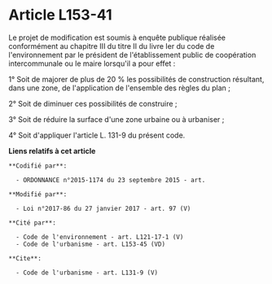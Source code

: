 # Article L153-41

Le projet de modification est soumis à enquête publique réalisée conformément au chapitre III du titre II du livre Ier du
code de l'environnement par le président de l'établissement public de coopération intercommunale ou le maire lorsqu'il a pour
effet : 

1° Soit de majorer de plus de 20 % les possibilités de construction résultant, dans une zone, de l'application de l'ensemble
des règles du plan ; 

2° Soit de diminuer ces possibilités de construire ; 

3° Soit de réduire la surface d'une zone urbaine ou à urbaniser ; 

4° Soit d'appliquer l'article L. 131-9 du présent code.

**Liens relatifs à cet article**

	**Codifié par**:

	  - ORDONNANCE n°2015-1174 du 23 septembre 2015 - art.

	**Modifié par**:

	  - Loi n°2017-86 du 27 janvier 2017 - art. 97 (V)

	**Cité par**:

	  - Code de l'environnement - art. L121-17-1 (V)
	  - Code de l'urbanisme - art. L153-45 (VD)

	**Cite**:

	  - Code de l'urbanisme - art. L131-9 (V)

